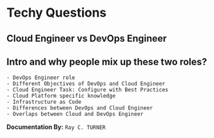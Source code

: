 # Techy Questions


## Cloud Engineer vs DevOps Engineer
## Intro and why people mix up these two roles?
    - DevOps Engineer role
    - Different Objectives of DevOps and Cloud Engineer
    - Cloud Engineer Task: Configure with Best Practices
    - Cloud Platform specific knowledge
    - Infrastructure as Code
    - Differences between DevOps and Cloud Engineer
    - Overlaps between Cloud and DevOps Engineer


**Documentation By:** `Ray C. TURNER`